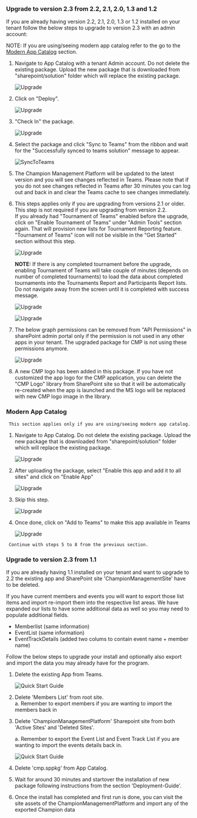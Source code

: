 ### Upgrade to version 2.3 from 2.2, 2.1, 2.0, 1.3 and 1.2

If you are already having version 2.2, 2.1, 2.0, 1.3 or 1.2 installed on your tenant follow the below steps to upgrade to version 2.3 with an admin account:

 NOTE: If you are using/seeing modern app catalog refer to the go to the [Modern App Catalog](#modern-app-catalog) section.

1.  Navigate to App Catalog with a tenant Admin account. Do not delete the existing package. Upload the new package that is downloaded from "sharepoint/solution" folder which will replace the existing package.  

    ![Upgrade](../Images/Upgrade-1.png) 

2. Click on "Deploy".

    ![Upgrade](../Images/Upgrade-2.png) 

3. "Check In" the package.

    ![Upgrade](../Images/Upgrade2.0-3.png) 

4. Select the package and click "Sync to Teams" from the ribbon and wait for the "Successfully synced to teams solution" message to appear.

    ![SyncToTeams](../Images/SyncToTeams.png) 

5. The Champion Management Platform will be updated to the latest version and you will see changes reflected in Teams. Please note that if you do not see changes reflected in Teams after 30 minutes you can log out and back in and clear the Teams cache to see changes immediately. 

6. This steps applies only if you are upgrading from versions 2.1 or older. This step is not required if you are upgrading from version 2.2. <br>
If you already had "Tournament of Teams" enabled before the upgrade, click on "Enable Tournament of Teams" under "Admin Tools" section again. That will provision new lists for Tournament Reporting feature. "Tournament of Teams" icon will not be visible in the "Get Started" section without this step.

    ![Upgrade](../Images/Upgrade-3.png) 

    **NOTE:** If there is any completed tournament before the upgrade, enabling Tournament of Teams will take couple of minutes (depends on number of completed tournaments) to load the data about completed tournaments into the Tournaments Report and Participants Report lists. Do not navigate away from the screen until it is completed with success message.

    ![Upgrade](../Images/EnableTOT.png) 

    ![Upgrade](../Images/TOTScreen.png) 

7. The below graph permissions can be removed from "API Permissions" in sharePoint admin portal only if the permission is not used in any other apps in your tenant. The upgraded package for CMP is not using these permissions anymore.

    ![Upgrade](../Images/Upgrade-4.png) 

8. A new CMP logo has been added in this package. If you have not customized the app logo for the CMP application, you can delete the "CMP Logo" library from SharePoint site so that it will be automatically re-created when the app is launched and the MS logo will be replaced with new CMP logo image in the library.

### Modern App Catalog 

``` This section applies only if you are using/seeing modern app catalog.```

1. Navigate to App Catalog. Do not delete the existing package. Upload the new package that is downloaded from "sharepoint/solution" folder which will replace the existing package.

    ![Upgrade](../Images/Upgrade_Modern_AppCatalog1.png) 

1. After uploading the package, select "Enable this app and add it to all sites" and click on "Enable App"

    ![Upgrade](../Images/Modern_AppCatalog2.png)

1. Skip this step.

    ![Upgrade](../Images/Modern_AppCatalog3.png)

1. Once done, click on "Add to Teams" to make this app available in Teams

    ![Upgrade](../Images/Modern_AppCatalog4.png)

``` Continue with steps 5 to 8 from the previous section.```

### Upgrade to version 2.3 from 1.1

If you are already having 1.1 installed on your tenant and want to upgrade to 2.2 the existing app and SharePoint site 'ChampionManagementSite' have to be deleted. 

If you have current members and events you will want to export those list items and import re-import them into the respective list areas. We have expanded our lists to have some additional data as well so you may need to populate additional fields. 

- Memberlist (same information) 
- EventList (same information) 
- EventTrackDetails (added two colums to contain event name + member name) 

Follow the below steps to upgrade your install and optionally also export and import the data you may already have for the program. 

1.	Delete the existing App from Teams.

    ![Quick Start Guide](../Images/Upgrade1.png) 

2.	Delete 'Members List' from root site. <br/>
    a. Remember to export members if you are wanting to import the members back in

3.	Delete 'ChampionManagementPlatform' Sharepoint site from both 'Active Sites' and 'Deleted Sites'.

    a. Remember to export the Event List and Event Track List if you are wanting to import the events details back in. 

    ![Quick Start Guide](../Images/Upgrade2.png) 
 
4. Delete 'cmp.sppkg' from App Catalog.	
5. Wait for around 30 minutes and startover the installation of new package following instructions from the section 'Deployment-Guide'.
6. Once the install has completed and first run is done, you can visit the site assets of the ChampionManagementPlatform and import any of the exported Champion data